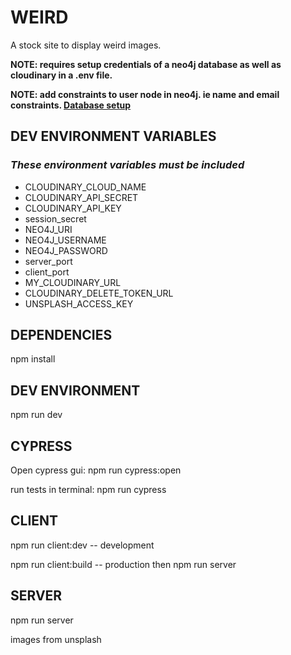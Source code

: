 # WEIRD

A stock site to display weird images.

**NOTE: requires setup credentials of a neo4j database as well as cloudinary in a .env file.**

**NOTE: add constraints to user node in neo4j. ie name and email constraints. [Database setup](./databaseSetup.txt)**

## DEV ENVIRONMENT VARIABLES

### *These environment variables must be included*

* CLOUDINARY_CLOUD_NAME
* CLOUDINARY_API_SECRET
* CLOUDINARY_API_KEY
* session_secret
* NEO4J_URI
* NEO4J_USERNAME
* NEO4J_PASSWORD
* server_port
* client_port
* MY_CLOUDINARY_URL
* CLOUDINARY_DELETE_TOKEN_URL
* UNSPLASH_ACCESS_KEY

## DEPENDENCIES

npm install

## DEV ENVIRONMENT

npm run dev

## CYPRESS

Open cypress gui: npm run cypress:open

run tests in terminal: npm run cypress

## CLIENT

npm run client:dev -- development

npm run client:build -- production then npm run server

## SERVER

npm run server

images from unsplash
